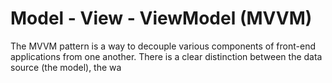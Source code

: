 Model - View - ViewModel (MVVM)
====

The MVVM pattern is a way to decouple various components of front-end applications from one another. There is a clear distinction between the data source (the model), the wa
